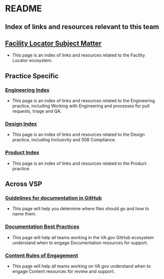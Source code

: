 # README

## Index of links and resources relevant to this team

## [Facility Locator Subject Matter](https://github.com/department-of-veterans-affairs/va.gov-team/tree/master/products/facilities/facility-locator/va-facility-subject-matter)
- This page is an index of links and resources related to the Facility Locator ecosystem. 

## Practice Specific

### [Engineering Index](https://github.com/department-of-veterans-affairs/va.gov-team/blob/master/products/facilities/facility-locator/engineering/README.md)
- This page is an index of links and resources related to the Engineering practice, including Working with Engineering and processes for pull requests, triage and QA.   

### [Design Index](https://github.com/department-of-veterans-affairs/va.gov-team/blob/master/products/facilities/facility-locator/Design/README.md)
- This page is an index of links and resources related to the Design practice, including Inclusivity and 508 Compliance.  

### [Product Index](https://github.com/department-of-veterans-affairs/va.gov-team/blob/master/products/facilities/facility-locator/product/README.md)
- This page is an index of links and resources related to the Product practice. 

## Across VSP

### [Guidelines for documentation in GitHub](https://github.com/department-of-veterans-affairs/va.gov-team/blob/master/platform/working-with-vsp/orientation/repo-guidelines.md)
- This page will help you determine where files should go and how to name them.

### [Documentation Best Practices](https://github.com/department-of-veterans-affairs/va.gov-team/blob/master/platform/information-architecture/working-with-documentation.md)
- This page will help all teams working in the VA.gov GitHub ecosystem understand when to engage Documentation resources for support. 

### [Content Rules of Engagement](https://github.com/department-of-veterans-affairs/va.gov-team/blob/master/platform/content/content-review-process.md)
- This page will help all teams working on VA.gov understand when to engage Content resources for review and support. 

